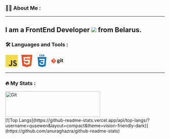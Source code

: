 

### :man_technologist: About Me :


---


I am a FrontEnd Developer <img src="https://media.giphy.com/media/WUlplcMpOCEmTGBtBW/giphy.gif" width="30"> from Belarus.
---



### :hammer_and_wrench: Languages and Tools :

<div>
 <img src="https://github.com/devicons/devicon/blob/master/icons/javascript/javascript-original.svg" title="JavaScript" alt="JavaScript" width="40" height="40"/>&nbsp;
  <img src="https://github.com/devicons/devicon/blob/master/icons/html5/html5-original.svg" title="HTML5" alt="HTML" width="40" height="40"/>&nbsp;
  <img src="https://github.com/devicons/devicon/blob/master/icons/css3/css3-plain-wordmark.svg"  title="CSS3" alt="CSS" width="40" height="40"/>&nbsp;
  <img src="https://github.com/devicons/devicon/blob/master/icons/git/git-original-wordmark.svg" title="Git" **alt="Git" width="40" height="40"/>
 
 </div>

---

### :fire: My Stats :
<div><img src="https://www.codewars.com/users/rsschool_4bc629294c399453/badges/micro" title="Git" **alt="Git" width="300" height="80"/></div>
[![Top Langs](https://github-readme-stats.vercel.app/api/top-langs/?username=qusewen&layout=compact&theme=vision-friendly-dark)](https://github.com/anuraghazra/github-readme-stats)
